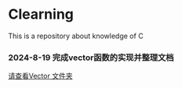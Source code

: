 # Clearning
This is a repository about knowledge of C


### 2024-8-19 完成vector函数的实现并整理文档
[请查看Vector 文件夹](./1.VectorGernerate/)